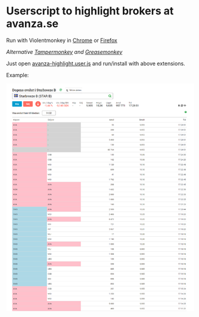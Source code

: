 # Userscript to highlight brokers at avanza.se

Run with Violentmonkey in [Chrome](https://chrome.google.com/webstore/detail/violentmonkey/jinjaccalgkegednnccohejagnlnfdag?hl=en) or [Firefox](https://addons.mozilla.org/en-US/firefox/addon/violentmonkey/)

_Alternative [Tampermonkey](https://chrome.google.com/webstore/detail/tampermonkey/dhdgffkkebhmkfjojejmpbldmpobfkfo?hl=en) and [Greasemonkey](https://addons.mozilla.org/en-US/firefox/addon/greasemonkey/)_

Just open [avanza-highlight.user.js](https://github.com/dalecarlian/Avanza-highlighting-of-broker-categories/raw/master/avanza-highlight.user.js) and run/install with above extensions.

Example:

![](https://github.com/dalecarlian/Avanza-highlighting-of-broker-categories/blob/master/example.png)
